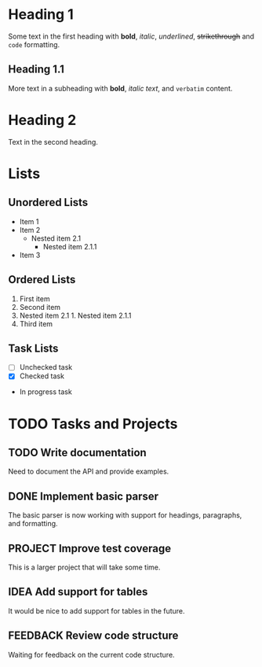 # Heading 1

Some text in the first heading with **bold**, *italic*, _underlined_, ~~strikethrough~~ and `code` formatting.

## Heading 1.1

More text in a subheading with **bold**, *italic text*, and `verbatim` content.

# Heading 2

Text in the second heading.

# Lists

## Unordered Lists

- Item 1
- Item 2
  - Nested item 2.1
    - Nested item 2.1.1
- Item 3

## Ordered Lists

1. First item
1. Second item
  1. Nested item 2.1
    1. Nested item 2.1.1
1. Third item

## Task Lists

- [ ] Unchecked task
- [x] Checked task
- In progress task

# **TODO** Tasks and Projects

## **TODO** Write documentation

Need to document the API and provide examples.

## **DONE** Implement basic parser

The basic parser is now working with support for headings, paragraphs, and formatting.

## **PROJECT** Improve test coverage

This is a larger project that will take some time.

## **IDEA** Add support for tables

It would be nice to add support for tables in the future.

## **FEEDBACK** Review code structure

Waiting for feedback on the current code structure.
